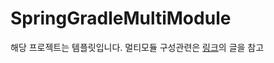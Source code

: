# SpringGradleMultiModule

해당 프로젝트는 템플릿입니다.
멀티모듈 구성관련은 [링크](https://terrys-tech-log.tistory.com/50)의 글을 참고